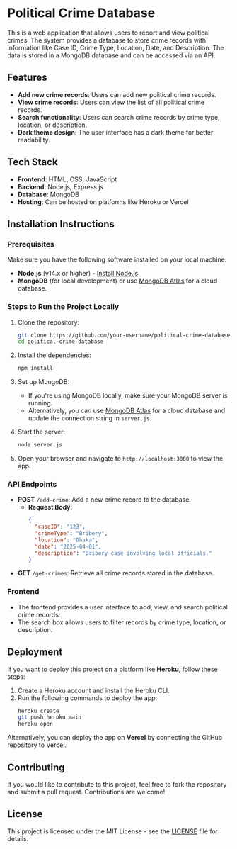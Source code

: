 # Political Crime Database

This is a web application that allows users to report and view political crimes. The system provides a database to store crime records with information like Case ID, Crime Type, Location, Date, and Description. The data is stored in a MongoDB database and can be accessed via an API.

## Features
- **Add new crime records**: Users can add new political crime records.
- **View crime records**: Users can view the list of all political crime records.
- **Search functionality**: Users can search crime records by crime type, location, or description.
- **Dark theme design**: The user interface has a dark theme for better readability.

## Tech Stack
- **Frontend**: HTML, CSS, JavaScript
- **Backend**: Node.js, Express.js
- **Database**: MongoDB
- **Hosting**: Can be hosted on platforms like Heroku or Vercel

## Installation Instructions

### Prerequisites
Make sure you have the following software installed on your local machine:
- **Node.js** (v14.x or higher) - [Install Node.js](https://nodejs.org/)
- **MongoDB** (for local development) or use [MongoDB Atlas](https://www.mongodb.com/cloud/atlas) for a cloud database.

### Steps to Run the Project Locally

1. Clone the repository:
    ```bash
    git clone https://github.com/your-username/political-crime-database.git
    cd political-crime-database
    ```

2. Install the dependencies:
    ```bash
    npm install
    ```

3. Set up MongoDB:
    - If you're using MongoDB locally, make sure your MongoDB server is running. 
    - Alternatively, you can use [MongoDB Atlas](https://www.mongodb.com/cloud/atlas) for a cloud database and update the connection string in `server.js`.

4. Start the server:
    ```bash
    node server.js
    ```

5. Open your browser and navigate to `http://localhost:3000` to view the app.

### API Endpoints
- **POST** `/add-crime`: Add a new crime record to the database.
    - **Request Body**:
      ```json
      {
        "caseID": "123",
        "crimeType": "Bribery",
        "location": "Dhaka",
        "date": "2025-04-01",
        "description": "Bribery case involving local officials."
      }
      ```
- **GET** `/get-crimes`: Retrieve all crime records stored in the database.

### Frontend
- The frontend provides a user interface to add, view, and search political crime records.
- The search box allows users to filter records by crime type, location, or description.

## Deployment

If you want to deploy this project on a platform like **Heroku**, follow these steps:

1. Create a Heroku account and install the Heroku CLI.
2. Run the following commands to deploy the app:
    ```bash
    heroku create
    git push heroku main
    heroku open
    ```

Alternatively, you can deploy the app on **Vercel** by connecting the GitHub repository to Vercel.

## Contributing

If you would like to contribute to this project, feel free to fork the repository and submit a pull request. Contributions are welcome!

## License

This project is licensed under the MIT License - see the [LICENSE](LICENSE) file for details.
